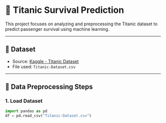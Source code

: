 # 🚢 Titanic Survival Prediction

This project focuses on analyzing and preprocessing the Titanic dataset to predict passenger survival using machine learning.

---

## 📁 Dataset

- Source: [Kaggle - Titanic Dataset](https://www.kaggle.com/datasets/yasserh/titanic-dataset)
- File used: `Titanic-Dataset.csv`

---

## 🧹 Data Preprocessing Steps

### 1. Load Dataset
```python
import pandas as pd
df = pd.read_csv("Titanic-Dataset.csv")
